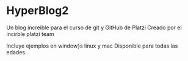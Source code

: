 # HyperBlog2
Un blog increible para el curso de git y GitHub de Platzi
Creado por el incirble platzi team

Incluye ejemplos en window}s linux y mac
Disponible para todas las edades.